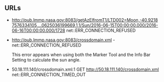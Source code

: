## URLs
* http://pub.lmmp.nasa.gov:8083/getAzElfromT1/LTD002=Moon,-40.92187576334105,…0625036199669,1,1/Sun/2016-06-15T00:00:00.000/2016-06-16T00:00:00.000/1728 net::ERR_CONNECTION_REFUSED

* http://pub.lmmp.nasa.gov:8083/crossdomain.xml - net::ERR_CONNECTION_REFUSED 

   This error appears when using both the Marker Tool and the Info Bar Setting to calculate the sun angle.

* 50.18.111.140/crossdomain.xml:1 GET http://50.18.111.140/crossdomain.xml  net::ERR_CONNECTION_TIMED_OUT 


